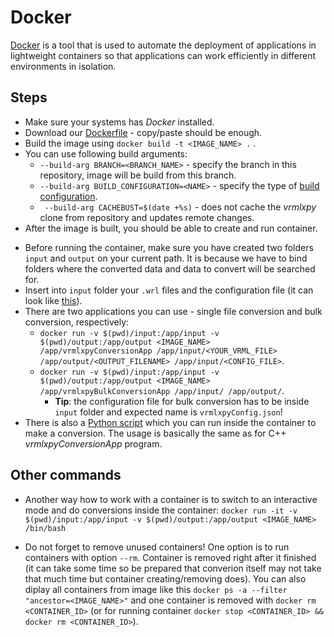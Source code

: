 # Docker

[Docker](https://www.docker.com/) is a tool that is used to automate the deployment of applications in lightweight containers so that applications can work efficiently in different environments in isolation.

## Steps

- Make sure your systems has *Docker* installed.
- Download our [Dockerfile](../Dockerfile) - copy/paste should be enough.
- Build the image using ```docker build -t <IMAGE_NAME> .``` .
- You can use following build arguments:
    - ```--build-arg BRANCH=<BRANCH_NAME>``` - specify the branch in this repository, image will be build from this branch.
    - ```--build-arg BUILD_CONFIGURATION=<NAME>``` - specify the type of [build configuration](../README.md#build).
    - ``` --build-arg CACHEBUST=$(date +%s)``` - does not cache the *vrmlxpy* clone from repository and updates remote changes.
- After the image is built, you should be able to create and run container.
<!-- Empty line here -->
- Before running the container, make sure you have created two folders ```input``` and ```output``` on your current path. It is because we have to bind folders where the converted data and data to convert will be searched for.
- Insert into ```input``` folder your ```.wrl``` files and the configuration file (it can look like [this](../vrmlxpyConfig.json.example)).
- There are two applications you can use - single file conversion and bulk conversion, respectively:
    - ```docker run -v $(pwd)/input:/app/input -v $(pwd)/output:/app/output <IMAGE_NAME> /app/vrmlxpyConversionApp /app/input/<YOUR_VRML_FILE> /app/output/<OUTPUT_FILENAME> /app/input/<CONFIG_FILE>```.
    <!-- Empty line here -->
    - ```docker run -v $(pwd)/input:/app/input -v $(pwd)/output:/app/output <IMAGE_NAME> /app/vrmlxpyBulkConversionApp /app/input/ /app/output/```.
        - **Tip**: the configuration file for bulk conversion has to be inside ```input``` folder and expected name is ```vrmlxpyConfig.json```!
- There is also a [Python script](../scripts/run_vrmlxpy_from_docker.py) which you can run inside the container to make a conversion. The usage is basically the same as for C++ *vrmlxpyConversionApp* program.

## Other commands

- Another way how to work with a container is to switch to an interactive mode and do conversions inside the container: ```docker run -it -v $(pwd)/input:/app/input -v $(pwd)/output:/app/output <IMAGE_NAME> /bin/bash```

- Do not forget to remove unused containers! One option is to run containers with option ```--rm```. Container is removed right after it finished (it can take some time so be prepared that converion itself may not take that much time but container creating/removing does). You can also diplay all containers from image like this ```docker ps -a --filter "ancestor=<IMAGE_NAME>"``` and one container is removed with ```docker rm <CONTAINER_ID>``` (or for running container ```docker stop <CONTAINER_ID> && docker rm <CONTAINER_ID>```).